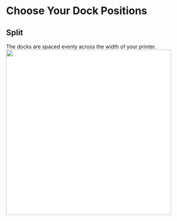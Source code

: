 # Choose Your Dock Positions
## Split
The docks are spaced evenly across the width of your printer.
<img src="./images/Voron_300_76mm_4tools_split_THREAD.svg" style="margin:0px;background-color: #FFFFFF;" width="450"/>
